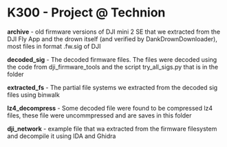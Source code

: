 K300 - Project @ Technion
=========================

**archive** - old firmware versions of DJI mini 2 SE that we extracted from the DJI Fly App and the drown itself (and verified by DankDrownDownloader), most files in format .fw.sig of DJI

**decoded_sig** - The decoded firmware files. The files were decoded using the code from dji_firmware_tools and the script try_all_sigs.py that is in the folder

**extracted_fs** - The partial file systems we extracted from the decoded sig files using binwalk

**lz4_decompress** - Some decoded file were found to be compressed lz4 files, these file were uncommpressed and are saves in this folder

**dji_network** - example file that wa extracted from the firmware filesystem and decompile it using IDA and Ghidra



